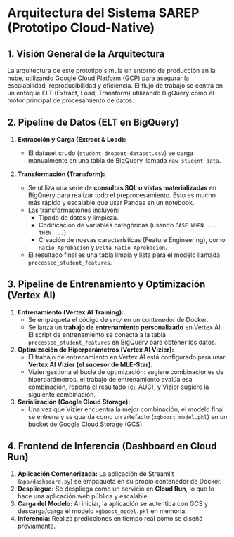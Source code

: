 # Arquitectura del Sistema SAREP (Prototipo Cloud-Native)

## 1. Visión General de la Arquitectura

La arquitectura de este prototipo simula un entorno de producción en la nube, utilizando Google Cloud Platform (GCP) para asegurar la escalabilidad, reproducibilidad y eficiencia. El flujo de trabajo se centra en un enfoque ELT (Extract, Load, Transform) utilizando BigQuery como el motor principal de procesamiento de datos.

## 2. Pipeline de Datos (ELT en BigQuery)

1.  **Extracción y Carga (Extract & Load):**
    *   El dataset crudo (`student-dropout-dataset.csv`) se carga manualmente en una tabla de BigQuery llamada `raw_student_data`.

2.  **Transformación (Transform):**
    *   Se utiliza una serie de **consultas SQL o vistas materializadas** en BigQuery para realizar todo el preprocesamiento. Esto es mucho más rápido y escalable que usar Pandas en un notebook.
    *   Las transformaciones incluyen:
        *   Tipado de datos y limpieza.
        *   Codificación de variables categóricas (usando `CASE WHEN ... THEN ...`).
        *   Creación de nuevas características (Feature Engineering), como `Ratio_Aprobacion` y `Delta_Ratio_Aprobacion`.
    *   El resultado final es una tabla limpia y lista para el modelo llamada `processed_student_features`.

## 3. Pipeline de Entrenamiento y Optimización (Vertex AI)

1.  **Entrenamiento (Vertex AI Training):**
    *   Se empaqueta el código de `src/` en un contenedor de Docker.
    *   Se lanza un **trabajo de entrenamiento personalizado** en Vertex AI. El script de entrenamiento se conecta a la tabla `processed_student_features` en BigQuery para obtener los datos.
2.  **Optimización de Hiperparámetros (Vertex AI Vizier):**
    *   El trabajo de entrenamiento en Vertex AI está configurado para usar **Vertex AI Vizier (el sucesor de MLE-Star)**.
    *   Vizier gestiona el bucle de optimización: sugiere combinaciones de hiperparámetros, el trabajo de entrenamiento evalúa esa combinación, reporta el resultado (ej. AUC), y Vizier sugiere la siguiente combinación.
3.  **Serialización (Google Cloud Storage):**
    *   Una vez que Vizier encuentra la mejor combinación, el modelo final se entrena y se guarda como un artefacto (`xgboost_model.pkl`) en un bucket de Google Cloud Storage (GCS).

## 4. Frontend de Inferencia (Dashboard en Cloud Run)

1.  **Aplicación Contenerizada:** La aplicación de Streamlit (`app/dashboard.py`) se empaqueta en su propio contenedor de Docker.
2.  **Despliegue:** Se despliega como un servicio en **Cloud Run**, lo que lo hace una aplicación web pública y escalable.
3.  **Carga del Modelo:** Al iniciar, la aplicación se autentica con GCS y descarga/carga el modelo `xgboost_model.pkl` en memoria.
4.  **Inferencia:** Realiza predicciones en tiempo real como se diseñó previamente.
